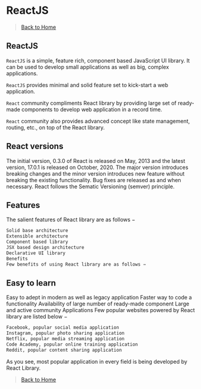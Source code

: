 # ReactJS

> [Back to Home](../README.md)

## ReactJS

`ReactJS` is a simple, feature rich, component based JavaScript UI library. It can be used to develop small applications as well as big, complex applications.

`ReactJS` provides minimal and solid feature set to kick-start a web application.

`React` community compliments React library by providing large set of ready-made components to develop web application in a record time.

`React` community also provides advanced concept like state management, routing, etc., on top of the React library.

## React versions

The initial version, 0.3.0 of React is released on May, 2013 and the latest version, 17.0.1 is released on October, 2020. The major version introduces breaking changes and the minor version introduces new feature without breaking the existing functionality. Bug fixes are released as and when necessary. React follows the Sematic Versioning (semver) principle.

## Features

The salient features of React library are as follows −

```md
Solid base architecture
Extensible architecture
Component based library
JSX based design architecture
Declarative UI library
Benefits
Few benefits of using React library are as follows −
```

## Easy to learn

Easy to adept in modern as well as legacy application
Faster way to code a functionality
Availability of large number of ready-made component
Large and active community
Applications
Few popular websites powered by React library are listed below −

```md
Facebook, popular social media application
Instagram, popular photo sharing application
Netflix, popular media streaming application
Code Academy, popular online training application
Reddit, popular content sharing application
```

As you see, most popular application in every field is being developed by React Library.

> [Back to Home](../README.md)
